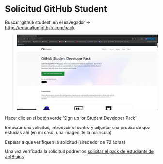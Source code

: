 # Solicitud GitHub Student

Buscar 'github student' en el navegador -> https://education.github.com/pack

>![](img/github_student_pack.png)

Hacer clic en el botón verde 'Sign up for Student Developer Pack'

Empezar una solicitud, introducir el centro y adjuntar una prueba de que estudias ahi (en mi caso, una imagen de la matrícula)

Esperar a que verifiquen la solicitud (alrededor de 72 horas)


Una vez verificada la solicitud podremos [solicitar el pack de estudiante de JetBrains](Solicitud_JetBrains_Student.md)
